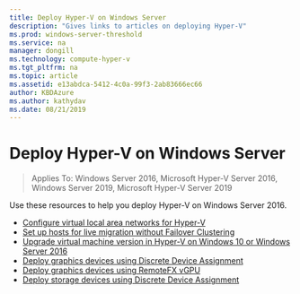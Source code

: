 ```yaml
---
title: Deploy Hyper-V on Windows Server
description: "Gives links to articles on deploying Hyper-V"
ms.prod: windows-server-threshold
ms.service: na
manager: dongill
ms.technology: compute-hyper-v
ms.tgt_pltfrm: na
ms.topic: article
ms.assetid: e13abdca-5412-4c0a-99f3-2ab83666ec66
author: KBDAzure
ms.author: kathydav
ms.date: 08/21/2019
---
```

# Deploy Hyper-V on Windows Server

>Applies To: Windows Server 2016, Microsoft Hyper-V Server 2016, Windows Server 2019, Microsoft Hyper-V Server 2019

Use these resources to help you deploy Hyper-V on Windows Server 2016.

- [Configure virtual local area networks for Hyper-V](configure-virtual-local-areal-networks-for-Hyper-V.md)  
- [Set up hosts for live migration without Failover Clustering](Set-up-hosts-for-live-migration-without-Failover-Clustering.md)  
- [Upgrade virtual machine version in Hyper-V on Windows 10 or Windows Server 2016](Upgrade-virtual-machine-version-in-Hyper-V-on-Windows-or-Windows-Server.md)
- [Deploy graphics devices using Discrete Device Assignment](deploying-graphics-devices-using-dda.md)
- [Deploy graphics devices using RemoteFX vGPU](deploy-graphics-devices-using-remotefx-vgpu.md)
- [Deploy storage devices using Discrete Device Assignment](deploying-storage-devices-using-dda.md)
